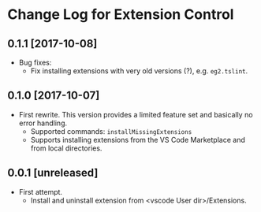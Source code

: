 # Change Log for Extension Control

## 0.1.1 [2017-10-08]
- Bug fixes:
  * Fix installing extensions with very old versions (?), e.g. `eg2.tslint`.

## 0.1.0 [2017-10-07]
- First rewrite. This version provides a limited feature set and basically no
  error handling.
  * Supported commands: `installMissingExtensions`
  * Supports installing extensions from the VS Code Marketplace and from local
    directories.

## 0.0.1 [unreleased]
- First attempt.
  * Install and uninstall extension from \<vscode User dir\>/Extensions.
